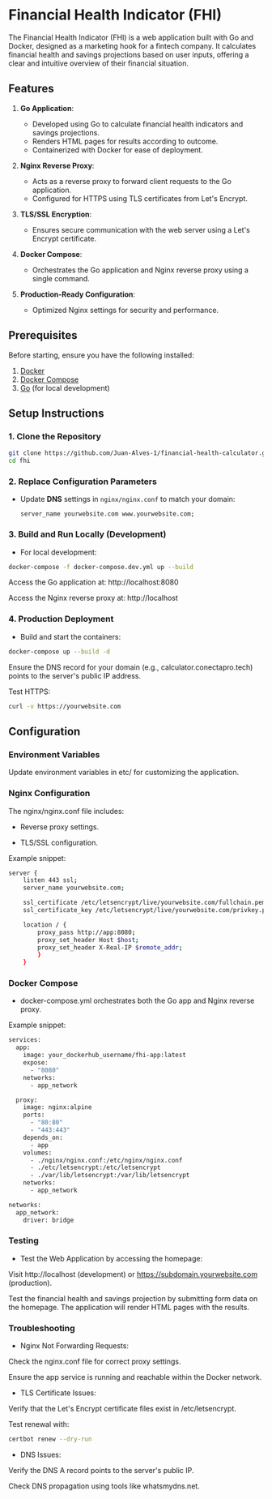# Financial Health Indicator (FHI) 

The Financial Health Indicator (FHI) is a web application built with Go and Docker, designed as a marketing hook for a fintech company. It calculates financial health and savings projections based on user inputs, offering a clear and intuitive overview of their financial situation.

## Features

1. **Go Application**:
   - Developed using Go to calculate financial health indicators and savings projections.
   - Renders HTML pages for results according to outcome.
   - Containerized with Docker for ease of deployment.

2. **Nginx Reverse Proxy**:
   - Acts as a reverse proxy to forward client requests to the Go application.
   - Configured for HTTPS using TLS certificates from Let's Encrypt.

3. **TLS/SSL Encryption**:
   - Ensures secure communication with the web server using a Let's Encrypt certificate.

4. **Docker Compose**:
   - Orchestrates the Go application and Nginx reverse proxy using a single command.

5. **Production-Ready Configuration**:
   - Optimized Nginx settings for security and performance.


## Prerequisites

Before starting, ensure you have the following installed:

1. [Docker](https://www.docker.com/)
2. [Docker Compose](https://docs.docker.com/compose/)
3. [Go](https://golang.org/) (for local development)


## Setup Instructions

### 1. Clone the Repository

```bash
git clone https://github.com/Juan-Alves-1/financial-health-calculator.git
cd fhi 
```


### 2. Replace Configuration Parameters

- Update **DNS** settings in `nginx/nginx.conf` to match your domain:

  ```nginx
  server_name yourwebsite.com www.yourwebsite.com;
  ```

### 3. Build and Run Locally (Development)

- For local development:

```bash
docker-compose -f docker-compose.dev.yml up --build
```

Access the Go application at: http://localhost:8080

Access the Nginx reverse proxy at: http://localhost

### 4. Production Deployment

- Build and start the containers:

```bash
docker-compose up --build -d
```

Ensure the DNS record for your domain (e.g., calculator.conectapro.tech) points to the server's public IP address.

Test HTTPS:

```bash
curl -v https://yourwebsite.com
```

## Configuration

### Environment Variables

Update environment variables in etc/ for customizing the application.

### Nginx Configuration

The nginx/nginx.conf file includes:

- Reverse proxy settings.

- TLS/SSL configuration.

Example snippet:

```bash
server {
    listen 443 ssl;
    server_name yourwebsite.com;

    ssl_certificate /etc/letsencrypt/live/yourwebsite.com/fullchain.pem;
    ssl_certificate_key /etc/letsencrypt/live/yourwebsite.com/privkey.pem;

    location / {
        proxy_pass http://app:8080;
        proxy_set_header Host $host;
        proxy_set_header X-Real-IP $remote_addr;
        }
    }
```

### Docker Compose

- docker-compose.yml orchestrates both the Go app and Nginx reverse proxy.

Example snippet:

```bash
services:
  app:
    image: your_dockerhub_username/fhi-app:latest
    expose:
      - "8080"
    networks:
      - app_network

  proxy:
    image: nginx:alpine
    ports:
      - "80:80"
      - "443:443"
    depends_on:
      - app
    volumes:
      - ./nginx/nginx.conf:/etc/nginx/nginx.conf
      - ./etc/letsencrypt:/etc/letsencrypt
      - ./var/lib/letsencrypt:/var/lib/letsencrypt
    networks:
      - app_network

networks:
  app_network:
    driver: bridge
```

### Testing

- Test the Web Application by accessing the homepage:

Visit http://localhost (development) or https://subdomain.yourwebsite.com (production).

Test the financial health and savings projection by submitting form data on the homepage. The application will render HTML pages with the results.

### Troubleshooting

- Nginx Not Forwarding Requests:

Check the nginx.conf file for correct proxy settings.

Ensure the app service is running and reachable within the Docker network.

- TLS Certificate Issues:

Verify that the Let's Encrypt certificate files exist in /etc/letsencrypt.

Test renewal with:
``` bash 
certbot renew --dry-run
```

- DNS Issues:

Verify the DNS A record points to the server's public IP.

Check DNS propagation using tools like whatsmydns.net.

